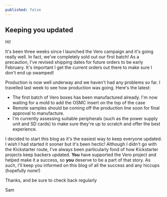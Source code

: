 ```yaml
---
published: false
---
```


## Keeping you updated

Hi!

It's been three weeks since I launched the Vero campaign and it's going really well. In fact, we've completely sold out our first batch! As a precaution, I've revised shipping dates for future orders to be early February. It's important I get the current orders out there to make sure I don't end up swamped!

Production is now well underway and we haven't had any problems so far. I travelled last week to see how production was going. Here's the latest:

- The first batch of Vero boxes has been manufactured already. I'm now waiting for a mold to add the OSMC insert on the top of the case
- Remote samples should be coming off the production line soon for final approval to manufacture.
- I'm currently assessing suitable peripherals (such as the power supply unit and SD cards) to make sure they're up to scratch and offer the best experience.

I decided to start this blog as it's the easiest way to keep everyone updated. I wish I had started it sooner but it's been hectic! Although I didn't go with the Kickstarter route, I've always been particularly fond of how Kickstarter projects keep backers updated. **You** have supported the Vero project and helped make it a success, so **you** deserve to be a part of that story. As such, I'll keep you informed on this blog of all the success and any hiccups (hopefully none!)

Thanks, and be sure to check back regularly

Sam
